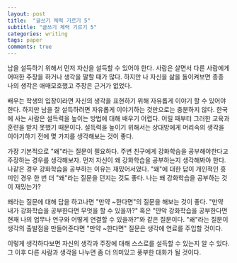 ```yaml
---
layout: post
title:  "글쓰기 체력 기르기 5"
subtitle: "글쓰기 체력 기르기 5"
categories: writing
tags: paper
comments: true
---
```


남을 설득하기 위해서 먼저 자신을 설득할 수 있어야 한다. 사람은 살면서 다른 사람에게 어떠한 주장을 하거나 생각을 말할 때가 많다. 하지만 나 자신을 삶을 돌이켜보면 종종 나의 생각은 애매모호했고 주장은 근거가 없었다.

배우는 학생의 입장이라면 자신의 생각을 표현하기 위해 자유롭게 이야기 할 수 있어야한다. 하지만 남을 잘 설득하려면 자유롭게 이야기하는 것만으로는 충분하지 않다. 한국에 사는 사람은 설득력을 높이는 방법에 대해 배우기 어렵다. 어릴 때부터 그러한 교육과 훈련을 받지 못했기 때문이다. 설득력을 높이기 위해서는 상대방에게 머리속의 생각을 이야기하기 전에 몇 가지를 생각해보는 것이 좋다.

가장 기본적으로 "왜"라는 질문이 필요하다. 주변 친구에게 강화학습을 공부해야한다고 주장하는 경우를 생각해보자. 먼저 자신이 왜 강화학습을 공부하는지 생각해봐야 한다. 나같은 경우 강화학습을 공부하는 이유는 재밌어서였다. "왜"에 대한 답이 개인적인 흥미인 경우 한 번 더 "왜"라는 질문을 던지는 것도 좋다. 나는 왜 강화학습을 공부하는 것이 재밌는가?

왜라는 질문에 대해 답을 하고나면 "만약 ~한다면"의 질문을 해보는 것이 좋다. "만약 내가 강화학습을 공부한다면 무엇을 할 수 있을까?" 혹은 "먄악 강화학습을 공부한다면 현재 나의 업무나 연구와 어떻게 연결할 수 있을까?"와 같은 질문이다. "왜"라는 질문이 생각의 출발점을 만들어준다면 "만약 ~한다면" 질문은 생각에 연료를 주입할 것이다.

이렇게 생각하다보면 자신의 생각과 주장에 대해 스스로를 설득할 수 있는지 알 수 있다. 그 이후 다른 사람과 생각을 나누면 좀 더 의미있고 풍부한 대화가 될 것이다.